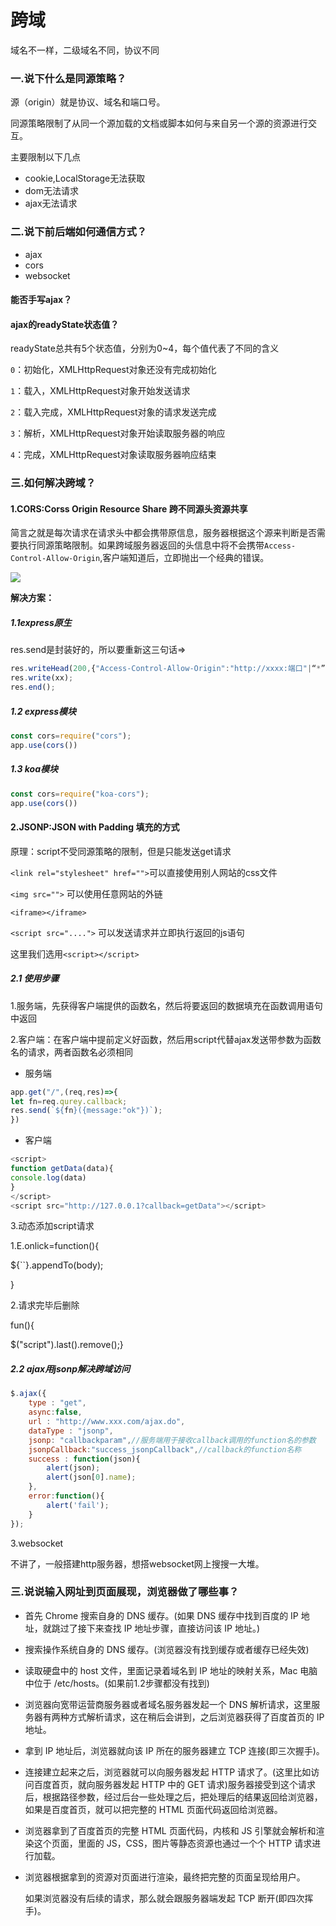 # 跨域

域名不一样，二级域名不同，协议不同

### 一.说下什么是同源策略？

源（origin）就是协议、域名和端口号。

同源策略限制了从同一个源加载的文档或脚本如何与来自另一个源的资源进行交互。

主要限制以下几点

* cookie,LocalStorage无法获取
* dom无法请求
* ajax无法请求

### 二.说下前后端如何通信方式？

* ajax
* cors
* websocket

#### 能否手写ajax？

#### ajax的readyState状态值？

readyState总共有5个状态值，分别为0~4，每个值代表了不同的含义

`0`：初始化，XMLHttpRequest对象还没有完成初始化

``1``：载入，XMLHttpRequest对象开始发送请求

``2``：载入完成，XMLHttpRequest对象的请求发送完成

`3`：解析，XMLHttpRequest对象开始读取服务器的响应

``4``：完成，XMLHttpRequest对象读取服务器响应结束

### 三.如何解决跨域？

#### 1.CORS:Corss Origin Resource Share 跨不同源头资源共享 

简言之就是每次请求在请求头中都会携带原信息，服务器根据这个源来判断是否需要执行同源策略限制。如果跨域服务器返回的头信息中将不会携带`Access-Control-Allow-Origin`,客户端知道后，立即抛出一个经典的错误。

![](https://hansu-1253325863.cos.ap-shanghai.myqcloud.com/%E9%9D%A2%E8%AF%95/cors.png)

**解决方案：**

##### 1.1express原生

res.send是封装好的，所以要重新这三句话=>

```javascript
res.writeHead(200,{"Access-Control-Allow-Origin":"http://xxxx:端口"|“*”}) //*代表所有
res.write(xx);
res.end();
```

##### 1.2 express模块

```javascript
const cors=require("cors");
app.use(cors())
```

##### 1.3 koa模块

```javascript
const cors=require("koa-cors");
app.use(cors())
```

#### 2.JSONP:JSON with Padding 填充的方式

原理：script不受同源策略的限制，但是只能发送get请求

`<link rel="stylesheet" href="">`可以直接使用别人网站的css文件

`<img src="">` 可以使用任意网站的外链

`<iframe></iframe>`

`<script src="....">`   可以发送请求并立即执行返回的js语句

这里我们选用`<script></script>`

##### 2.1 使用步骤

1.服务端，先获得客户端提供的函数名，然后将要返回的数据填充在函数调用语句中返回

2.客户端：在客户端中提前定义好函数，然后用script代替ajax发送带参数为函数名的请求，两者函数名必须相同

- 服务端

```javascript
app.get("/",(req,res)=>{
let fn=req.qurey.callback;
res.send(`${fn}({message:"ok"})`); 
})
```

- 客户端

```javascript
<script>
function getData(data){
console.log(data)  
}
</script>
<script src="http://127.0.0.1?callback=getData"></script>
```

3.动态添加script请求

1.E.onlick=function(){

${\`<script src="..."></script>\`}.appendTo(body);

}

2.请求完毕后删除

fun(){

$("script").last().remove();}

##### 2.2 ajax用jsonp解决跨域访问

```javascript
$.ajax({
    type : "get",
    async:false,
    url : "http://www.xxx.com/ajax.do",
    dataType : "jsonp",
    jsonp: "callbackparam",//服务端用于接收callback调用的function名的参数
    jsonpCallback:"success_jsonpCallback",//callback的function名称
    success : function(json){
        alert(json);
        alert(json[0].name);
    },
    error:function(){
        alert('fail');
    }
});
```

3.websocket

不讲了，一般搭建http服务器，想搭websocket网上搜搜一大堆。

### 三.说说输入网址到页面展现，浏览器做了哪些事？

* 首先 Chrome 搜索自身的 DNS 缓存。(如果 DNS 缓存中找到百度的 IP 地址，就跳过了接下来查找 IP 地址步骤，直接访问该 IP 地址。)

* 搜索操作系统自身的 DNS 缓存。(浏览器没有找到缓存或者缓存已经失效)

* 读取硬盘中的 host 文件，里面记录着域名到 IP 地址的映射关系，Mac 电脑中位于 /etc/hosts。(如果前1.2步骤都没有找到)

* 浏览器向宽带运营商服务器或者域名服务器发起一个 DNS 解析请求，这里服务器有两种方式解析请求，这在稍后会讲到，之后浏览器获得了百度首页的 IP 地址。

* 拿到 IP 地址后，浏览器就向该 IP 所在的服务器建立 TCP 连接(即三次握手)。

* 连接建立起来之后，浏览器就可以向服务器发起 HTTP 请求了。(这里比如访问百度首页，就向服务器发起 HTTP 中的 GET 请求)服务器接受到这个请求后，根据路径参数，经过后台一些处理之后，把处理后的结果返回给浏览器，如果是百度首页，就可以把完整的 HTML 页面代码返回给浏览器。

* 浏览器拿到了百度首页的完整 HTML 页面代码，内核和 JS 引擎就会解析和渲染这个页面，里面的 JS，CSS，图片等静态资源也通过一个个 HTTP 请求进行加载。

* 浏览器根据拿到的资源对页面进行渲染，最终把完整的页面呈现给用户。

  如果浏览器没有后续的请求，那么就会跟服务器端发起 TCP 断开(即四次挥手)。



